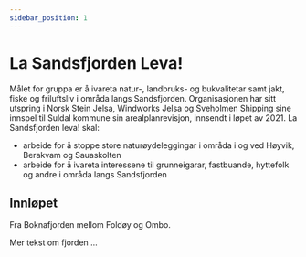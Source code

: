 ```yaml
---
sidebar_position: 1
---
```


# La Sandsfjorden Leva!

Målet for gruppa er å ivareta natur-, landbruks- og bukvalitetar samt jakt, fiske og friluftsliv i områda langs Sandsfjorden.
Organisasjonen har sitt utspring i Norsk Stein Jelsa, Windworks Jelsa og Sveholmen Shipping sine innspel til Suldal kommune sin arealplanrevisjon, innsendt i løpet av 2021.
La Sandsfjorden leva! skal:
- arbeide for å stoppe store naturøydeleggingar i områda i og ved Høyvik, Berakvam og Sauaskolten
- arbeide for å ivareta interessene til grunneigarar, fastbuande, hyttefolk og andre i områda langs Sandsfjorden 


## Innløpet

Fra Boknafjorden mellom Foldøy og Ombo.

Mer tekst om fjorden ...
